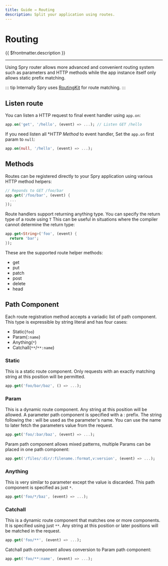 ```yaml
---
title: Guide → Routing
description: Split your application using routes.
---
```


# Routing

{{ $frontmatter.description }}

---

Using Spry router allows more advanced and convenient routing system such as parameters and HTTP methods while the app instance itself only allows static prefix matching.

::: tip
Internally Spry uses [RoutingKit](https://github.com/medz/routingkit) for route matching.
:::

## Listen route

You can listen a HTTP request to final event handler using `app.on`:

```dart
app.on('get', '/hello', (event) => ...); // Listen GET /hello
```

If you need listen all \*_HTTP Method_ to event handler, Set the `app.on` first param to `null`:

```dart
app.on(null, '/hello', (event) => ...);
```

## Methods

Routes can be registered directly to your Spry application using various HTTP method helpers:

```dart
// Reponds to GET /foo/bar
app.get('/foo/bar', (event) {
  ...
});
```

Route handlers support returning anything type. You can specify the return type of a route using `T` This can be useful in situations where the compiler cannot determine the return type:

```dart
app.get<String>('foo', (event) {
  return 'bar';
});
```

These are the supported route helper methods:

- get
- put
- patch
- post
- delete
- head

## Path Component

Each route registration method accepts a variadic list of path component. This type is expressible by string literal and has four cases:

- Static(`foo`)
- Param(`:name`)
- Anything(`*`)
- Catchall(`**`/`**:name`)

### Static

This is a static route component. Only requests with an exactly matching string at this position will be permitted.

```dart
app.get('foo/bar/baz', () => ...);
```

### Param

This is a dynamic route component. Any string at this position will be allowed. A parameter path component is specified with a : prefix. The string following the : will be used as the parameter's name. You can use the name to later fetch the parameters value from the request.

```dart
app.get('foo/:bar/baz', (event) => ...);
```

Param path component allows mixed patterns, multiple Params can be placed in one path component:

```dart
app.get('/files/:dir/:filename.:format,v:version', (event) => ...);
```

### Anything

This is very similar to parameter except the value is discarded. This path component is specified as just `*`.

```dart
app.get('foo/*/baz', (event) => ...);
```

### Catchall

This is a dynamic route component that matches one or more components. It is specified using just `**`. Any string at this position or later positions will be matched in the request.

```dart
app.get('foo/**', (event) => ...);
```

Catchall path component allows conversion to Param path component:

```dart
app.get('foo/**:name', (event) => ...);
```
